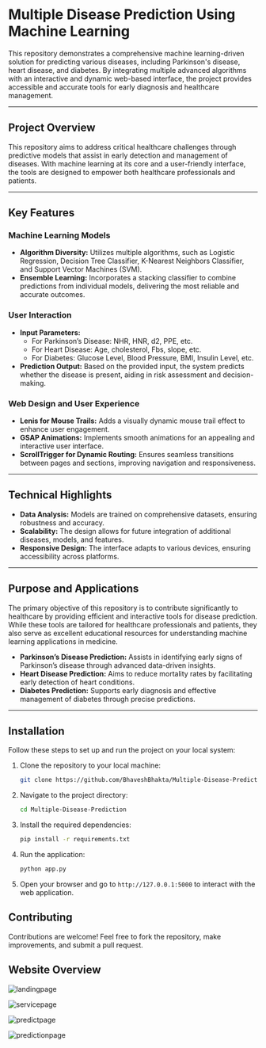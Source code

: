 ﻿# Multiple Disease Prediction Using Machine Learning

This repository demonstrates a comprehensive machine learning-driven solution for predicting various diseases, including Parkinson's disease, heart disease, and diabetes. By integrating multiple advanced algorithms with an interactive and dynamic web-based interface, the project provides accessible and accurate tools for early diagnosis and healthcare management.

---

## Project Overview
This repository aims to address critical healthcare challenges through predictive models that assist in early detection and management of diseases. With machine learning at its core and a user-friendly interface, the tools are designed to empower both healthcare professionals and patients.

---

## Key Features

### Machine Learning Models
- **Algorithm Diversity:** Utilizes multiple algorithms, such as Logistic Regression, Decision Tree Classifier, K-Nearest Neighbors Classifier, and Support Vector Machines (SVM).
- **Ensemble Learning:** Incorporates a stacking classifier to combine predictions from individual models, delivering the most reliable and accurate outcomes.

### User Interaction
- **Input Parameters:**
  - For Parkinson’s Disease: NHR, HNR, d2, PPE, etc.
  - For Heart Disease: Age, cholesterol, Fbs, slope, etc.
  - For Diabetes: Glucose Level, Blood Pressure, BMI, Insulin Level, etc.
- **Prediction Output:** Based on the provided input, the system predicts whether the disease is present, aiding in risk assessment and decision-making.

### Web Design and User Experience
- **Lenis for Mouse Trails:** Adds a visually dynamic mouse trail effect to enhance user engagement.
- **GSAP Animations:** Implements smooth animations for an appealing and interactive user interface.
- **ScrollTrigger for Dynamic Routing:** Ensures seamless transitions between pages and sections, improving navigation and responsiveness.

---

## Technical Highlights
- **Data Analysis:** Models are trained on comprehensive datasets, ensuring robustness and accuracy.
- **Scalability:** The design allows for future integration of additional diseases, models, and features.
- **Responsive Design:** The interface adapts to various devices, ensuring accessibility across platforms.

---

## Purpose and Applications
The primary objective of this repository is to contribute significantly to healthcare by providing efficient and interactive tools for disease prediction. While these tools are tailored for healthcare professionals and patients, they also serve as excellent educational resources for understanding machine learning applications in medicine.

- **Parkinson’s Disease Prediction:** Assists in identifying early signs of Parkinson’s disease through advanced data-driven insights.
- **Heart Disease Prediction:** Aims to reduce mortality rates by facilitating early detection of heart conditions.
- **Diabetes Prediction:** Supports early diagnosis and effective management of diabetes through precise predictions.

---
## Installation

Follow these steps to set up and run the project on your local system:

1. Clone the repository to your local machine:  
   ```bash  
   git clone https://github.com/BhaveshBhakta/Multiple-Disease-Prediction.git
   ```

2. Navigate to the project directory:  
   ```bash  
   cd Multiple-Disease-Prediction  
   ```

3. Install the required dependencies:  
   ```bash  
   pip install -r requirements.txt  
   ```

4. Run the application:  
   ```bash  
   python app.py  
   ```

5. Open your browser and go to `http://127.0.0.1:5000` to interact with the web application.

## Contributing

Contributions are welcome! Feel free to fork the repository, make improvements, and submit a pull request.

## Website Overview

![landingpage](https://github.com/user-attachments/assets/6921e60a-98b1-48fd-ba49-b2ef8f98686e)

![servicepage](https://github.com/user-attachments/assets/ad07a1e9-13b9-4aa8-b7c4-2b83f7bb7ff9)

![predictpage](https://github.com/user-attachments/assets/ff5b2adb-3100-457f-a3cc-cf0961eb2d7e)

![predictionpage](https://github.com/user-attachments/assets/1bee9cbe-a7d5-4a51-b0b5-9ca238ce8b6c)

